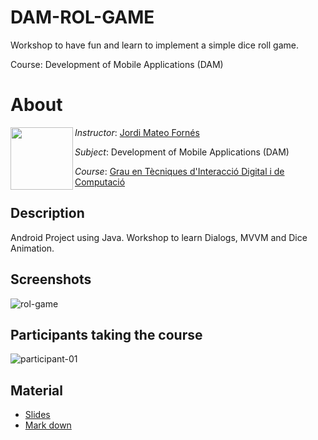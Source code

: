 # DAM-ROL-GAME
Workshop to have fun and learn to implement a simple dice roll game.

Course: Development of Mobile Applications (DAM)

# About

<img align="left" width="100" height="100" src="https://user-images.githubusercontent.com/61190134/76793662-b6b8bd00-67c5-11ea-83b2-efcc9ed462fc.png">

*Instructor*: [Jordi Mateo Fornés](http:jordimateofornes.com)

*Subject*: Development of Mobile Applications (DAM)

*Course*: [Grau en Tècniques d'Interacció Digital i de Computació](http://www.grauinteraccioicomputacio.udl.cat/ca/index.html)


## Description

Android Project using Java. Workshop to learn Dialogs, MVVM and Dice Animation.

## Screenshots

![rol-game](https://user-images.githubusercontent.com/61190134/77830249-9115a700-7127-11ea-8227-d23111b06927.png)

## Participants taking the course
![participant-01](https://user-images.githubusercontent.com/61190134/77829008-79d2bb80-711f-11ea-9d59-d9652c80aa71.jpg)

## Material
* [Slides](https://github.com/JordiMateoUdL/Development-of-Mobile-Applications/blob/master/sources/workshops/pandemic/pandemic.pdf)
* [Mark down](https://github.com/JordiMateoUdL/Development-of-Mobile-Applications/blob/master/sources/course/vl10.md)


